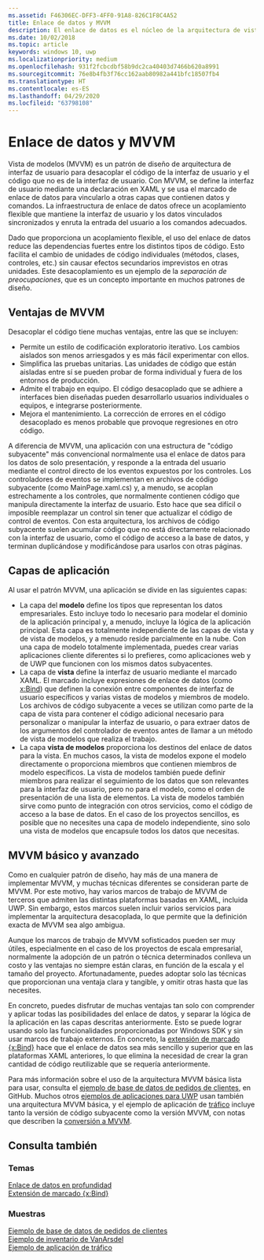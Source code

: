 ```yaml
---
ms.assetid: F46306EC-DFF3-4FF0-91A8-826C1F8C4A52
title: Enlace de datos y MVVM
description: El enlace de datos es el núcleo de la arquitectura de vista de modelos (MVVM) de la interfaz de usuario, y permite el acoplamiento flexible entre la interfaz de usuario y el código que no es de la interfaz de usuario.
ms.date: 10/02/2018
ms.topic: article
keywords: windows 10, uwp
ms.localizationpriority: medium
ms.openlocfilehash: 931f2fcbcdbf58b9dc2ca40403d7466b620a8991
ms.sourcegitcommit: 76e8b4fb3f76cc162aab80982a441bfc18507fb4
ms.translationtype: HT
ms.contentlocale: es-ES
ms.lasthandoff: 04/29/2020
ms.locfileid: "63798108"
---
```

# <a name="data-binding-and-mvvm"></a>Enlace de datos y MVVM

Vista de modelos (MVVM) es un patrón de diseño de arquitectura de interfaz de usuario para desacoplar el código de la interfaz de usuario y el código que no es de la interfaz de usuario. Con MVVM, se define la interfaz de usuario mediante una declaración en XAML y se usa el marcado de enlace de datos para vincularlo a otras capas que contienen datos y comandos. La infraestructura de enlace de datos ofrece un acoplamiento flexible que mantiene la interfaz de usuario y los datos vinculados sincronizados y enruta la entrada del usuario a los comandos adecuados. 

Dado que proporciona un acoplamiento flexible, el uso del enlace de datos reduce las dependencias fuertes entre los distintos tipos de código. Esto facilita el cambio de unidades de código individuales (métodos, clases, controles, etc.) sin causar efectos secundarios imprevistos en otras unidades. Este desacoplamiento es un ejemplo de la *separación de preocupaciones*, que es un concepto importante en muchos patrones de diseño. 

## <a name="benefits-of-mvvm"></a>Ventajas de MVVM

Desacoplar el código tiene muchas ventajas, entre las que se incluyen:

* Permite un estilo de codificación exploratorio iterativo. Los cambios aislados son menos arriesgados y es más fácil experimentar con ellos.
* Simplifica las pruebas unitarias. Las unidades de código que están aisladas entre sí se pueden probar de forma individual y fuera de los entornos de producción.
* Admite el trabajo en equipo. El código desacoplado que se adhiere a interfaces bien diseñadas pueden desarrollarlo usuarios individuales o equipos, e integrarse posteriormente.
* Mejora el mantenimiento. La corrección de errores en el código desacoplado es menos probable que provoque regresiones en otro código.

A diferencia de MVVM, una aplicación con una estructura de "código subyacente" más convencional normalmente usa el enlace de datos para los datos de solo presentación, y responde a la entrada del usuario mediante el control directo de los eventos expuestos por los controles. Los controladores de eventos se implementan en archivos de código subyacente (como MainPage.xaml.cs) y, a menudo, se acoplan estrechamente a los controles, que normalmente contienen código que manipula directamente la interfaz de usuario. Esto hace que sea difícil o imposible reemplazar un control sin tener que actualizar el código de control de eventos. Con esta arquitectura, los archivos de código subyacente suelen acumular código que no está directamente relacionado con la interfaz de usuario, como el código de acceso a la base de datos, y terminan duplicándose y modificándose para usarlos con otras páginas.

## <a name="app-layers"></a>Capas de aplicación

Al usar el patrón MVVM, una aplicación se divide en las siguientes capas:

* La capa del **modelo** define los tipos que representan los datos empresariales. Esto incluye todo lo necesario para modelar el dominio de la aplicación principal y, a menudo, incluye la lógica de la aplicación principal. Esta capa es totalmente independiente de las capas de vista y de vista de modelos, y a menudo reside parcialmente en la nube. Con una capa de modelo totalmente implementada, puedes crear varias aplicaciones cliente diferentes si lo prefieres, como aplicaciones web y de UWP que funcionen con los mismos datos subyacentes.
* La capa de **vista** define la interfaz de usuario mediante el marcado XAML. El marcado incluye expresiones de enlace de datos (como [x:Bind](https://docs.microsoft.com/windows/uwp/xaml-platform/x-bind-markup-extension)) que definen la conexión entre componentes de interfaz de usuario específicos y varias vistas de modelos y miembros de modelo. Los archivos de código subyacente a veces se utilizan como parte de la capa de vista para contener el código adicional necesario para personalizar o manipular la interfaz de usuario, o para extraer datos de los argumentos del controlador de eventos antes de llamar a un método de vista de modelos que realiza el trabajo. 
* La capa **vista de modelos** proporciona los destinos del enlace de datos para la vista. En muchos casos, la vista de modelos expone el modelo directamente o proporciona miembros que contienen miembros de modelo específicos. La vista de modelos también puede definir miembros para realizar el seguimiento de los datos que son relevantes para la interfaz de usuario, pero no para el modelo, como el orden de presentación de una lista de elementos. La vista de modelos también sirve como punto de integración con otros servicios, como el código de acceso a la base de datos. En el caso de los proyectos sencillos, es posible que no necesites una capa de modelo independiente, sino solo una vista de modelos que encapsule todos los datos que necesitas. 

## <a name="basic-and-advanced-mvvm"></a>MVVM básico y avanzado

Como en cualquier patrón de diseño, hay más de una manera de implementar MVVM, y muchas técnicas diferentes se consideran parte de MVVM. Por este motivo, hay varios marcos de trabajo de MVVM de terceros que admiten las distintas plataformas basadas en XAML, incluida UWP. Sin embargo, estos marcos suelen incluir varios servicios para implementar la arquitectura desacoplada, lo que permite que la definición exacta de MVVM sea algo ambigua. 

Aunque los marcos de trabajo de MVVM sofisticados pueden ser muy útiles, especialmente en el caso de los proyectos de escala empresarial, normalmente la adopción de un patrón o técnica determinados conlleva un costo y las ventajas no siempre están claras, en función de la escala y el tamaño del proyecto. Afortunadamente, puedes adoptar solo las técnicas que proporcionan una ventaja clara y tangible, y omitir otras hasta que las necesites. 

En concreto, puedes disfrutar de muchas ventajas tan solo con comprender y aplicar todas las posibilidades del enlace de datos, y separar la lógica de la aplicación en las capas descritas anteriormente. Esto se puede lograr usando solo las funcionalidades proporcionadas por Windows SDK y sin usar marcos de trabajo externos. En concreto, la [extensión de marcado {x:Bind}](https://docs.microsoft.com/windows/uwp/xaml-platform/x-bind-markup-extension) hace que el enlace de datos sea más sencillo y superior que en las plataformas XAML anteriores, lo que elimina la necesidad de crear la gran cantidad de código reutilizable que se requería anteriormente.

Para más información sobre el uso de la arquitectura MVVM básica lista para usar, consulta el [ejemplo de base de datos de pedidos de clientes](https://github.com/Microsoft/Windows-appsample-customers-orders-database), en GitHub. Muchos otros [ejemplos de aplicaciones para UWP](https://github.com/Microsoft?q=windows-appsample
) usan también una arquitectura MVVM básica, y el ejemplo de aplicación de [tráfico](https://github.com/Microsoft/Windows-appsample-trafficapp) incluye tanto la versión de código subyacente como la versión MVVM, con notas que describen la [conversión a MVVM](https://github.com/Microsoft/Windows-appsample-trafficapp/blob/MVVM/MVVM.md). 

## <a name="see-also"></a>Consulta también

### <a name="topics"></a>Temas

[Enlace de datos en profundidad](https://docs.microsoft.com/windows/uwp/data-binding/data-binding-in-depth)  
[Extensión de marcado {x:Bind}](https://docs.microsoft.com/windows/uwp/xaml-platform/x-bind-markup-extension)  

### <a name="samples"></a>Muestras

[Ejemplo de base de datos de pedidos de clientes](https://github.com/Microsoft/Windows-appsample-customers-orders-database)  
[Ejemplo de inventario de VanArsdel](https://github.com/Microsoft/InventorySample)  
[Ejemplo de aplicación de tráfico](https://github.com/Microsoft/Windows-appsample-trafficapp)  
